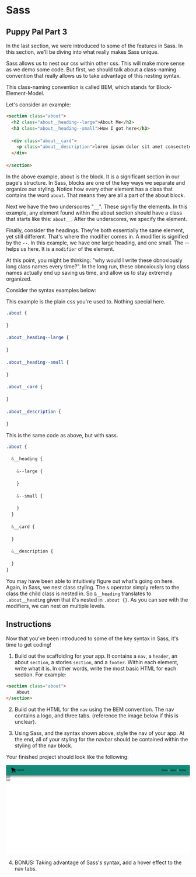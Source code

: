 # Sass 

## Puppy Pal Part 3

In the last section, we were introduced to some of the features in Sass. In this section, we'll be diving into what really makes Sass unique. 

Sass allows us to nest our css within other css. This will make more sense as we demo some code. But first, we should talk about a class-naming convention that really allows us to take advantage of this nesting syntax. 

This class-naming convention is called BEM, which stands for Block-Element-Model. 

Let's consider an example:

```html
<section class="about">
  <h2 class="about__heading--large">About Me</h2>
  <h3 class="about__heading--small">How I got here</h3>

  <div class="about__card">
    <p class="about__description">lorem ipsum dolor sit amet consecteteur adipiscing.</p>
  </div>  

</section>

```

In the above example, about is the block. It is a significant section in our page's structure. In Sass, blocks are one of the key ways we separate and organize our styling. Notice how every other element has a class that contains the word `about`. That means they are all a part of the about block. 

Next we have the two underscores "`__`". These signifiy the elements. In this example, any element found within the about section should have a class that starts like this: `about__`. After the underscores, we specify the element. 

Finally, consider the headings. They're both essentially the same element, yet still different. That's where the modifier comes in. A modifier is signified by the `--`. In this example, we have one large heading, and one small. The -- helps us here. It is a `modifier` of the element. 

At this point, you might be thinking: "why would I write these obnoxiously long class names every time?". In the long run, these obnoxiously long class names actually end up saving us time, and allow us to stay extremely organized. 

Consider the syntax examples below:

This example is the plain css you're used to. Nothing special here. 

```css
.about {

}

.about__heading--large {

}

.about__heading--small {

}

.about__card {

}

.about__description {

}
```

This is the same code as above, but with sass.

```scss
.about {
  
  &__heading {

    &--large {

    }

    &--small {

    }
  }

  &__card {

  }

  &__description {

  }
}
```

You may have been able to intuitively figure out what's going on here. Again, in Sass, we nest class styling. The `&` operator simply refers to the class the child class is nested in. So `&__heading` translates to `.about__heading` given that it's nested in `.about {}`. As you can see with the modifiers, we can nest on multiple levels. 

## Instructions 
Now that you've been introduced to some of the key syntax in Sass, it's time to get coding!

1. Build out the scaffolding for your app. It contains a `nav`, a `header`, an about `section`, a stories `section`, and a `footer`. Within each element, write what it is. In other words, write the most basic HTML for each section. For example:

```html
<section class="about">
    About
</section>

```

2. Build out the HTML for the `nav` using the BEM convention. The nav contains a logo, and three tabs. (reference the image below if this is unclear).

3. Using Sass, and the syntax shown above, style the nav of your app. At the end, all of your styling for the navbar should be contained within the styling of the nav block.

Your finished project should look like the following:

<img src="demo.png">

4. BONUS: Taking advantage of Sass's syntax, add a hover effect to the nav tabs. 

